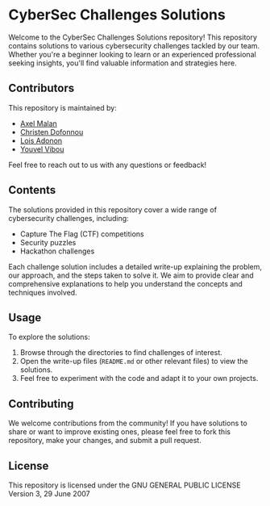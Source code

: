 # CyberSec Challenges Solutions

Welcome to the CyberSec Challenges Solutions repository! This repository contains solutions to various cybersecurity challenges tackled by our team. Whether you're a beginner looking to learn or an experienced professional seeking insights, you'll find valuable information and strategies here.

## Contributors

This repository is maintained by:
- [Axel Malan](mailto:axel.malan@epitech.eu)
- [Christen Dofonnou](mailto:christen.dofonnou@epitech.eu)
- [Lois Adonon](mailto:lois.adonon@epitech.eu)
- [Youvel Vibou](mailto:youvel.vibou@epitech.eu)

Feel free to reach out to us with any questions or feedback!

## Contents

The solutions provided in this repository cover a wide range of cybersecurity challenges, including:

- Capture The Flag (CTF) competitions
- Security puzzles
- Hackathon challenges

Each challenge solution includes a detailed write-up explaining the problem, our approach, and the steps taken to solve it. We aim to provide clear and comprehensive explanations to help you understand the concepts and techniques involved.

## Usage

To explore the solutions:
1. Browse through the directories to find challenges of interest.
2. Open the write-up files (`README.md` or other relevant files) to view the solutions.
3. Feel free to experiment with the code and adapt it to your own projects.

## Contributing

We welcome contributions from the community! If you have solutions to share or want to improve existing ones, please feel free to fork this repository, make your changes, and submit a pull request.

## License

This repository is licensed under the GNU GENERAL PUBLIC LICENSE Version 3, 29 June 2007
